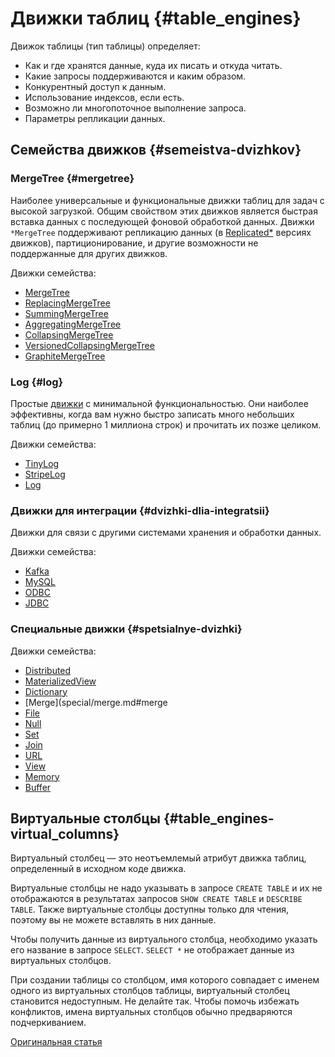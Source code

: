# Движки таблиц {#table_engines}

Движок таблицы (тип таблицы) определяет:

-   Как и где хранятся данные, куда их писать и откуда читать.
-   Какие запросы поддерживаются и каким образом.
-   Конкурентный доступ к данным.
-   Использование индексов, если есть.
-   Возможно ли многопоточное выполнение запроса.
-   Параметры репликации данных.

## Семейства движков {#semeistva-dvizhkov}

### MergeTree {#mergetree}

Наиболее универсальные и функциональные движки таблиц для задач с высокой загрузкой. Общим свойством этих движков является быстрая вставка данных с последующей фоновой обработкой данных. Движки `*MergeTree` поддерживают репликацию данных (в [Replicated\*](mergetree-family/replication.md#replication) версиях движков), партиционирование, и другие возможности не поддержанные для других движков.

Движки семейства:

-   [MergeTree](mergetree-family/mergetree.md#mergetree)
-   [ReplacingMergeTree](mergetree-family/replacingmergetree.md#replacingmergetree)
-   [SummingMergeTree](mergetree-family/summingmergetree.md#summingmergetree)
-   [AggregatingMergeTree](mergetree-family/aggregatingmergetree.md#aggregatingmergetree)
-   [CollapsingMergeTree](mergetree-family/collapsingmergetree.md#table_engine-collapsingmergetree)
-   [VersionedCollapsingMergeTree](mergetree-family/versionedcollapsingmergetree.md#versionedcollapsingmergetree)
-   [GraphiteMergeTree](mergetree-family/graphitemergetree.md#graphitemergetree)

### Log {#log}

Простые [движки](log-family/index.md) с минимальной функциональностью. Они наиболее эффективны, когда вам нужно быстро записать много небольших таблиц (до примерно 1 миллиона строк) и прочитать их позже целиком.

Движки семейства:

-   [TinyLog](log-family/tinylog.md#tinylog)
-   [StripeLog](log-family/stripelog.md#stripelog)
-   [Log](log-family/log.md#log)

### Движки для интеграции {#dvizhki-dlia-integratsii}

Движки для связи с другими системами хранения и обработки данных.

Движки семейства:

-   [Kafka](integrations/kafka.md#kafka)
-   [MySQL](integrations/mysql.md#mysql)
-   [ODBC](integrations/odbc.md#table-engine-odbc)
-   [JDBC](integrations/jdbc.md#table-engine-jdbc)

### Специальные движки {#spetsialnye-dvizhki}

Движки семейства:

-   [Distributed](special/distributed.md#distributed)
-   [MaterializedView](special/materializedview.md#materializedview)
-   [Dictionary](special/dictionary.md#dictionary)
-   [Merge](special/merge.md#merge
-   [File](special/file.md#file)
-   [Null](special/null.md#null)
-   [Set](special/set.md#set)
-   [Join](special/join.md#join)
-   [URL](special/url.md#table_engines-url)
-   [View](special/view.md#table_engines-view)
-   [Memory](special/memory.md#memory)
-   [Buffer](special/buffer.md#buffer)

## Виртуальные столбцы {#table_engines-virtual_columns}

Виртуальный столбец — это неотъемлемый атрибут движка таблиц, определенный в исходном коде движка.

Виртуальные столбцы не надо указывать в запросе `CREATE TABLE` и их не отображаются в результатах запросов `SHOW CREATE TABLE` и `DESCRIBE TABLE`. Также виртуальные столбцы доступны только для чтения, поэтому вы не можете вставлять в них данные.

Чтобы получить данные из виртуального столбца, необходимо указать его название в запросе `SELECT`. `SELECT *` не отображает данные из виртуальных столбцов.

При создании таблицы со столбцом, имя которого совпадает с именем одного из виртуальных столбцов таблицы, виртуальный столбец становится недоступным. Не делайте так. Чтобы помочь избежать конфликтов, имена виртуальных столбцов обычно предваряются подчеркиванием.

[Оригинальная статья](https://clickhouse.tech/docs/ru/operations/table_engines/) <!--hide-->
